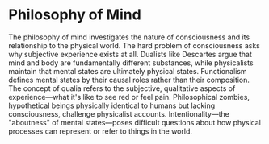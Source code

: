 # Philosophy of Mind

The philosophy of mind investigates the nature of consciousness and its relationship to the physical world. The hard problem of consciousness asks why subjective experience exists at all. Dualists like Descartes argue that mind and body are fundamentally different substances, while physicalists maintain that mental states are ultimately physical states. Functionalism defines mental states by their causal roles rather than their composition. The concept of qualia refers to the subjective, qualitative aspects of experience—what it's like to see red or feel pain. Philosophical zombies, hypothetical beings physically identical to humans but lacking consciousness, challenge physicalist accounts. Intentionality—the "aboutness" of mental states—poses difficult questions about how physical processes can represent or refer to things in the world.

